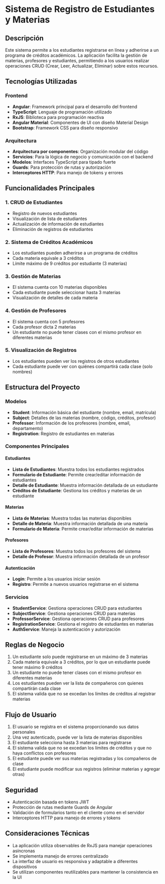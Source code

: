 # Sistema de Registro de Estudiantes y Materias

## Descripción

Este sistema permite a los estudiantes registrarse en línea y adherirse a un programa de créditos académicos. La aplicación facilita la gestión de materias, profesores y estudiantes, permitiendo a los usuarios realizar operaciones CRUD (Crear, Leer, Actualizar, Eliminar) sobre estos recursos.

## Tecnologías Utilizadas

### Frontend
- **Angular**: Framework principal para el desarrollo del frontend
- **TypeScript**: Lenguaje de programación utilizado
- **RxJS**: Biblioteca para programación reactiva
- **Angular Material**: Componentes de UI con diseño Material Design
- **Bootstrap**: Framework CSS para diseño responsivo

### Arquitectura
- **Arquitectura por componentes**: Organización modular del código
- **Servicios**: Para la lógica de negocio y comunicación con el backend
- **Modelos**: Interfaces TypeScript para tipado fuerte
- **Guards**: Para protección de rutas y autorización
- **Interceptores HTTP**: Para manejo de tokens y errores

## Funcionalidades Principales

### 1. CRUD de Estudiantes
- Registro de nuevos estudiantes
- Visualización de lista de estudiantes
- Actualización de información de estudiantes
- Eliminación de registros de estudiantes

### 2. Sistema de Créditos Académicos
- Los estudiantes pueden adherirse a un programa de créditos
- Cada materia equivale a 3 créditos
- Límite máximo de 9 créditos por estudiante (3 materias)

### 3. Gestión de Materias
- El sistema cuenta con 10 materias disponibles
- Cada estudiante puede seleccionar hasta 3 materias
- Visualización de detalles de cada materia

### 4. Gestión de Profesores
- El sistema cuenta con 5 profesores
- Cada profesor dicta 2 materias
- Un estudiante no puede tener clases con el mismo profesor en diferentes materias

### 5. Visualización de Registros
- Los estudiantes pueden ver los registros de otros estudiantes
- Cada estudiante puede ver con quiénes compartirá cada clase (solo nombres)

## Estructura del Proyecto

### Modelos
- **Student**: Información básica del estudiante (nombre, email, matrícula)
- **Subject**: Detalles de las materias (nombre, código, créditos, profesor)
- **Professor**: Información de los profesores (nombre, email, departamento)
- **Registration**: Registro de estudiantes en materias

### Componentes Principales

#### Estudiantes
- **Lista de Estudiantes**: Muestra todos los estudiantes registrados
- **Formulario de Estudiante**: Permite crear/editar información de estudiantes
- **Detalle de Estudiante**: Muestra información detallada de un estudiante
- **Créditos de Estudiante**: Gestiona los créditos y materias de un estudiante

#### Materias
- **Lista de Materias**: Muestra todas las materias disponibles
- **Detalle de Materia**: Muestra información detallada de una materia
- **Formulario de Materia**: Permite crear/editar información de materias

#### Profesores
- **Lista de Profesores**: Muestra todos los profesores del sistema
- **Detalle de Profesor**: Muestra información detallada de un profesor

#### Autenticación
- **Login**: Permite a los usuarios iniciar sesión
- **Registro**: Permite a nuevos usuarios registrarse en el sistema

### Servicios

- **StudentService**: Gestiona operaciones CRUD para estudiantes
- **SubjectService**: Gestiona operaciones CRUD para materias
- **ProfessorService**: Gestiona operaciones CRUD para profesores
- **RegistrationService**: Gestiona el registro de estudiantes en materias
- **AuthService**: Maneja la autenticación y autorización

## Reglas de Negocio

1. Un estudiante solo puede registrarse en un máximo de 3 materias
2. Cada materia equivale a 3 créditos, por lo que un estudiante puede tener máximo 9 créditos
3. Un estudiante no puede tener clases con el mismo profesor en diferentes materias
4. Los estudiantes pueden ver la lista de compañeros con quienes compartirán cada clase
5. El sistema valida que no se excedan los límites de créditos al registrar materias

## Flujo de Usuario

1. El usuario se registra en el sistema proporcionando sus datos personales
2. Una vez autenticado, puede ver la lista de materias disponibles
3. El estudiante selecciona hasta 3 materias para registrarse
4. El sistema valida que no se excedan los límites de créditos y que no haya conflictos con profesores
5. El estudiante puede ver sus materias registradas y los compañeros de clase
6. El estudiante puede modificar sus registros (eliminar materias y agregar otras)

## Seguridad

- Autenticación basada en tokens JWT
- Protección de rutas mediante Guards de Angular
- Validación de formularios tanto en el cliente como en el servidor
- Interceptores HTTP para manejo de errores y tokens

## Consideraciones Técnicas

- La aplicación utiliza observables de RxJS para manejar operaciones asíncronas
- Se implementa manejo de errores centralizado
- La interfaz de usuario es responsiva y adaptable a diferentes dispositivos
- Se utilizan componentes reutilizables para mantener la consistencia en la UI